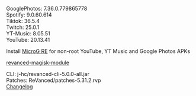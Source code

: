 GooglePhotos: 7.36.0.779865778  
Spotify: 9.0.60.614  
Tiktok: 36.5.4  
Twitch: 25.0.1  
YT-Music: 8.05.51  
YouTube: 20.13.41  

Install [MicroG RE](https://github.com/WSTxda/MicroG-RE/releases) for non-root YouTube, YT Music and Google Photos APKs  

[revanced-magisk-module](https://github.com/j-hc/revanced-magisk-module)
  
CLI: j-hc/revanced-cli-5.0.0-all.jar  
Patches: ReVanced/patches-5.31.2.rvp  
[Changelog](https://github.com/ReVanced/revanced-patches/releases/tag/v5.31.2)  
